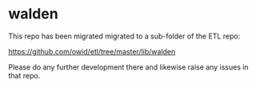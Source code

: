 # walden

This repo has been migrated migrated to a sub-folder of the ETL repo:

https://github.com/owid/etl/tree/master/lib/walden

Please do any further development there and likewise raise any issues in that repo.
